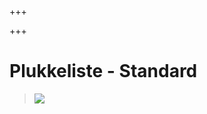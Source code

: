 +++

+++
# Plukkeliste - Standard

> ![](https://thetis-ims-reports.s3.eu-west-1.amazonaws.com/examples/PickingList-1.png)

